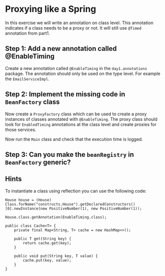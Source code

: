 # Proxying like a Spring

In this exercise we will write an annotation on class level. This annotation indicates if a class needs to be a proxy or
not. It will still use `@Timed` annotation from part1.

## Step 1: Add a new annotation called @EnableTiming

Create a new annotation called `@EnableTiming` in the `day1.annotations` package. The annotation should only be used on the type level. For example the `EmailServiceImpl`.

## Step 2: Implement the missing code in `BeanFactory` class

Now create a `ProxyFactory` class which can be used to create a proxy instances of classes annotated
with `@EnableTiming`.
The proxy class should look for `EnabledTiming` annotations at the class level and create proxies for those services.

Now run the `Main` class and check that the execution time is logged.


## Step 3: Can you make the `beanRegistry` in `BeanFactory` generic?


## Hints

To instantiate a class using reflection you can use the following code:

```
House house = (House) Class.forName("constructs.House").getDeclaredConstructors()[0].newInstance(new PositiveNumber(1), new PositiveNumber(1));
```

```
House.class.getAnnotation(EnableTiming.class);
```

```
public class Cache<T> {
    private final Map<String, T> cache = new HashMap<>();

    public T get(String key) {
        return cache.get(key);
    }

    public void put(String key, T value) {
        cache.put(key, value);
    }
}
```
